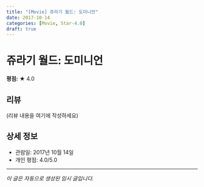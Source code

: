 ```yaml
---
title: "[Movie] 쥬라기 월드: 도미니언"
date: 2017-10-14
categories: [Movie, Star-4.0]
draft: true
---
```


# 쥬라기 월드: 도미니언

**평점:** ★ 4.0

## 리뷰

(리뷰 내용을 여기에 작성하세요)

## 상세 정보

- 관람일: 2017년 10월 14일
- 개인 평점: 4.0/5.0

---

*이 글은 자동으로 생성된 임시 글입니다.*
